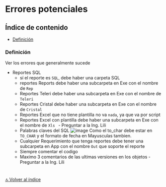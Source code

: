 # Errores potenciales

## Índice de contenido

*   [Definición](#definición)

### **Definición**
Ver los errores que generalmente sucede

* Reportes SQL
  * sí el reporte es `SQL`, debe haber una carpeta SQL
  * reportes Reports debe haber una subcarpeta en Exe con el nombre de `Rep`
  * Reportes Teleri debe haber una subcarpeta en Exe con el nombre de `Teleri`
  * Reportes Cristal debe haber una subcarpeta en Exe con el nombre de `Cristal`
  * Reportes Excel que no tiene plantilla no va `nada`, ya que va por script
  * Reportes Excel con plantilla debe haber una subcarpeta en Exe con el nombre de `Xls ` - Preguntar a la Ing. Lili
  * Palabras claves del SQL
    ![image](https://user-images.githubusercontent.com/61068392/160934100-bed1a395-4c73-4136-a9e8-1d3530804a32.png)
    Como el to_char debe estar en `TO_CHAR` y el formato de fecha en Mayusculas tambien.
  * Cualquier Requerimiento que tenga reportes debe tener una subcarpeta en App con el nombre `Out` que soporte el reporte 
  * Siempre comentar el codigo
  * Maximo 3 comentarios de las ultimas versiones en los objetos - Preguntar a la Ing. Lili

#
[🔝 Volver al índice](#índice-de-contenido)
#
